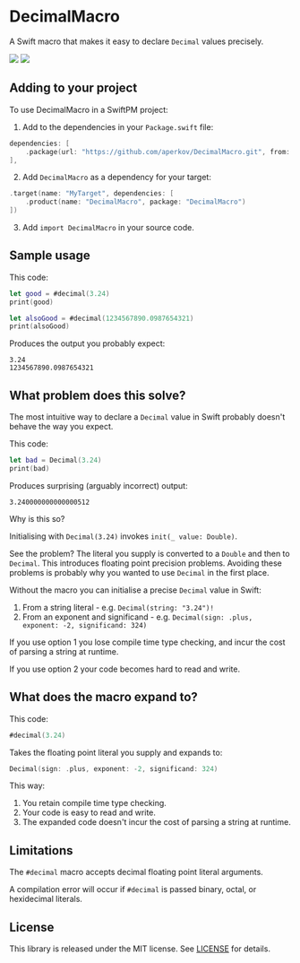 # DecimalMacro

A Swift macro that makes it easy to declare `Decimal` values precisely.

[![](https://img.shields.io/endpoint?url=https%3A%2F%2Fswiftpackageindex.com%2Fapi%2Fpackages%2Faperkov%2FDecimalMacro%2Fbadge%3Ftype%3Dswift-versions)](https://swiftpackageindex.com/aperkov/DecimalMacro)
[![](https://img.shields.io/endpoint?url=https%3A%2F%2Fswiftpackageindex.com%2Fapi%2Fpackages%2Faperkov%2FDecimalMacro%2Fbadge%3Ftype%3Dplatforms)](https://swiftpackageindex.com/aperkov/DecimalMacro)

## Adding to your project

To use DecimalMacro in a SwiftPM project:

1. Add to the dependencies in your `Package.swift` file:

```swift
dependencies: [
    .package(url: "https://github.com/aperkov/DecimalMacro.git", from: "1.0.0")
],
```

2. Add `DecimalMacro` as a dependency for your target:

```swift
.target(name: "MyTarget", dependencies: [
    .product(name: "DecimalMacro", package: "DecimalMacro")
])
```

3. Add `import DecimalMacro` in your source code.

## Sample usage

This code:

```swift
let good = #decimal(3.24)
print(good)

let alsoGood = #decimal(1234567890.0987654321)
print(alsoGood) 
```

Produces the output you probably expect: 

```
3.24
1234567890.0987654321
```

## What problem does this solve?

The most intuitive way to declare a `Decimal` value in Swift probably doesn't behave the way you expect.

This code:

```swift
let bad = Decimal(3.24)
print(bad)
``` 

Produces surprising (arguably incorrect) output:

```
3.240000000000000512
```

Why is this so?

Initialising with `Decimal(3.24)` invokes `init(_ value: Double)`. 

See the problem? The literal you supply is converted to a `Double` and then to `Decimal`. This introduces floating point 
precision problems. Avoiding these problems is probably why you wanted to use `Decimal` in the first place. 

Without the macro you can initialise a precise `Decimal` value in Swift:

1. From a string literal - e.g. `Decimal(string: "3.24")!`
2. From an exponent and significand - e.g. `Decimal(sign: .plus, exponent: -2, significand: 324)`

If you use option 1 you lose compile time type checking, and incur the cost of parsing a string at runtime.

If you use option 2 your code becomes hard to read and write.

## What does the macro expand to? 

This code:

```swift
#decimal(3.24)
```

Takes the floating point literal you supply and expands to:

```swift
Decimal(sign: .plus, exponent: -2, significand: 324)
```

This way:
 
1. You retain compile time type checking.
2. Your code is easy to read and write.
3. The expanded code doesn't incur the cost of parsing a string at runtime. 

## Limitations

The `#decimal` macro accepts decimal floating point literal arguments. 

A compilation error will occur if `#decimal` is passed binary, octal, or hexidecimal literals.  

## License

This library is released under the MIT license. See [LICENSE](LICENSE) for details.
